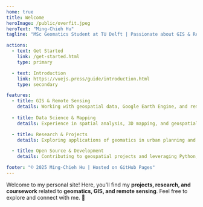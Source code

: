 ```yaml
---
home: true
title: Welcome
heroImage: /public/overfit.jpeg
heroText: "Ming-Chieh Hu"
tagline: "MSc Geomatics Student at TU Delft | Passionate about GIS & Remote Sensing"

actions:
  - text: Get Started
    link: /get-started.html
    type: primary

  - text: Introduction
    link: https://vuejs.press/guide/introduction.html
    type: secondary

features:
  - title: GIS & Remote Sensing
    details: Working with geospatial data, Google Earth Engine, and remote sensing techniques.
    
  - title: Data Science & Mapping
    details: Experience in spatial analysis, 3D mapping, and geospatial visualization.

  - title: Research & Projects
    details: Exploring applications of geomatics in urban planning and environmental monitoring.

  - title: Open Source & Development
    details: Contributing to geospatial projects and leveraging Python, JavaScript, and web technologies.

footer: "© 2025 Ming-Chieh Hu | Hosted on GitHub Pages"
---
```


Welcome to my personal site! Here, you'll find my **projects, research, and coursework** related to **geomatics, GIS, and remote sensing**. Feel free to explore and connect with me. 🚀